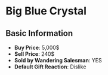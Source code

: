 # Big Blue Crystal

## Basic Information

- **Buy Price**: 5,000$
- **Sell Price**: 240$
- **Sold by Wandering Salesman**: YES
- **Default Gift Reaction**: Dislike